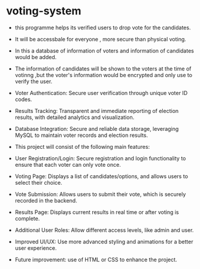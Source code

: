 # voting-system
- this programme helps its verified users to drop vote for the candidates.
- It will be accessbale for everyone , more secure than physical voting.
- In this a database of information of voters and information of candidates would be added.
- The information of candidates will be shown to the voters at the time of votinng ,but the voter's information would be encrypted and only use to verify the user.
- Voter Authentication: 
	Secure user verification through unique voter ID codes.
- Results Tracking:
	Transparent and immediate reporting of election results, with detailed analytics and visualization.
- Database Integration:
 Secure and reliable data storage, leveraging MySQL to maintain voter records and election results.
- This project will consist of the following main features:

- User Registration/Login: Secure registration and login functionality to ensure that each voter can only vote once.

- Voting Page: Displays a list of candidates/options, and allows users to select their choice.

- Vote Submission: Allows users to submit their vote, which is securely recorded in the backend.

- Results Page: Displays current results in real time or after voting is complete.
- Additional User Roles: Allow different access levels, like admin and user.

- Improved UI/UX: Use more advanced styling and animations for a better user experience.
- Future improvement: use of HTML or CSS to enhance the project.
